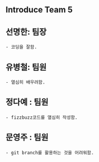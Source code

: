 ## Introduce Team 5 

## 선명한: 팀장
    - 코딩을 잘함.
  
## 유병철: 팀원
    - 열심히 배우려함.

## 정다예 : 팀원
    - fizzbuzz코드를 열심히 작성함.

## 문영주 : 팀원
    - git branch를 활용하는 것을 어려워함.
